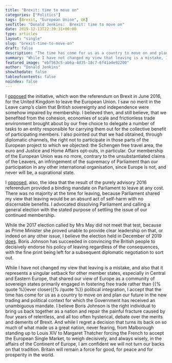 ```yaml
---
title: "Brexit: time to move on"
categories: ["Politics"]
tags: [Brexit, "European Union", UK]
seoTitle: "Donald Jenkins:  Brexit: time to move on"
date: 2019-12-13T22:39:31+00:00
type: articles
layout: "single"
slug: "brexit-time-to-move-on"
draft: false
description: "The time has come for us as a country to move on and plan our future in the new trading and political context for which the Government has received an unambiguous mandate, after four years of relentless, and all too often hysterical, debate over the merits and demerits of Brexit."
summary: "While I have not changed my view that leaving is a mistake, I accept that the time has come for us as a country to move on and plan our future in the new trading and political context for which the Government has received an unambiguous mandate, after four years of relentless, and all too often hysterical, debate over the merits and demerits of Brexit. And I am confident we will not turn our backs on that tradition. Britain will remain a force for good, for peace and for prosperity in a world."
featured_image: "ebf563c5-ab6a-4d35-18c7-6f41ade92200"
author: "Donald Jenkins"
showthedate: false
tableofcontents: false
noindex: false
---
```


I [opposed](/the-absurdity-of-brexit/) the initiative, which won the referendum on Brexit in June 2016, for the United Kingdom to leave the European Union. I saw no merit in the Leave camp’s claim that British sovereignty and independence were somehow impaired by membership. I believed then, and still believe, that we benefited from the cohesion, economies of scale and frictionless trade environment brought about by our free choice to delegate a number of tasks to an entity responsible for carrying them out for the collective benefit of participating members. I also pointed out that we had obtained, through diplomatic channels, the right not to participate in those parts of the European project to which we objected: the Schengen free travel area, the euro and Justice and Home Affairs opt-outs, in particular. Our membership of the European Union was no more, contrary to the unsubstantiated claims of the Leavers, an infringement of the supremacy of Parliament than our participation in any other international organisation, since Europe is not, and never will be, a suprational state.

I [opposed](/brexit-would-be-constitutional-and-economic-suicide/), also, the idea that the result of the purely advisory 2016 referendum provided a binding mandate on Parliament to leave at any cost. There was no majority at the time for leaving, because Parliament shared my view that leaving would be an absurd act of self-harm with no discernable benefits. I advocated dissolving Parliament and calling a general election with the stated purpose of settling the issue of our continued membership.

While the 2017 election called by Mrs May did not meet that test, because as Prime Minister she proved unable to provide clear leadership on that, or indeed on any other issue, I believe the election held in December of 2019 [does](https://towardsdatascience.com/explaining-the-2019-uk-election-result-with-data-science-86aa6f4e8094). Boris Johnson has succeeded in convincing the British people to decisively endorse his policy of leaving regardless of the consequences, with the fine print being left for a subsequent diplomatic negotiation to sort out.

While I have not changed my view that leaving is a mistake, and also that it represents a singular setback for other member states, especially in Central and Eastern Europe, that shared our view of Europe as a community of sovereign states primarily engaged in fostering free trade rather than {{% quote %}}ever closer{{% /quote %}} political integration, I accept that the time has come for us as a country to move on and plan our future in the new trading and political context for which the Government has received an unambiguous mandate. I believe Boris Johnson is the right individual to bring us back together as a nation and repair the painful fracture caused by four years of relentless, and all too often hysterical, debate over the merits and demerits of Brexit. And while I regret a decision that turns its back on so much of what made us a great nation, never fearing, from Malborough standing up to Louis XIV to Margaret Thatcher forcing the French to accept the European Single Market, to weigh decisively, and always wisely, in the affairs of the Continent of Europe, I am confident we will not turn our backs on that tradition. Britain will remain a force for good, for peace and for prosperity in the world.
